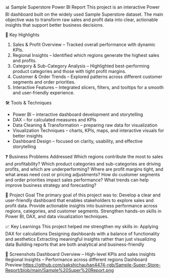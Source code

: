📊 Sample Superstore Power BI Report
This project is an interactive Power BI dashboard built on the widely used Sample Superstore dataset. The main objective was to transform raw sales and profit data into clear, actionable insights that support better business decisions.

🔑 Key Highlights
1. Sales & Profit Overview – Tracked overall performance with dynamic KPIs.
2. Regional Insights – Identified which regions generate the highest sales and profits.
3. Category & Sub-Category Analysis – Highlighted best-performing product categories and those with tight profit margins.
4. Customer & Order Trends – Explored patterns across different customer segments and order priorities.
5. Interactive Features – Integrated slicers, filters, and tooltips for a smooth and user-friendly experience.

🛠️ Tools & Techniques
- Power BI – interactive dashboard development and storytelling
- DAX – for calculated measures and KPIs
- Data Cleaning & Transformation – preparing raw data for visualization
- Visualization Techniques – charts, KPIs, maps, and interactive visuals for better insights
- Dashboard Design – focused on clarity, usability, and effective storytelling

❓ Business Problems Addressed
Which regions contribute the most to sales and profitability?
Which product categories and sub-categories are driving profits, and which are underperforming?
Where are profit margins tight, and what areas need cost or pricing adjustments?
How do customer segments and order priorities impact sales performance?
What trends can help improve business strategy and forecasting?

🎯 Project Goal
The primary goal of this project was to:
Develop a clear and user-friendly dashboard that enables stakeholders to explore sales and profit data.
Provide actionable insights into business performance across regions, categories, and customer segments.
Strengthen hands-on skills in Power BI, DAX, and data visualization techniques.

📈 Key Learnings
This project helped me strengthen my skills in:
Applying DAX for calculations
Designing dashboards with a balance of functionality and aesthetics
Extracting meaningful insights rather than just visualizing data
Building reports that are both analytical and business-friendly

📸 Screenshots
Dashboard Overview – High-level KPIs and sales insights
Regional Insights – Performance across different regions
Dashboard Preview:https://github.com/sakshichauhan4474-rgb/Sample-Super-Store-Report/blob/main/Sample%20Super%20Report.png
